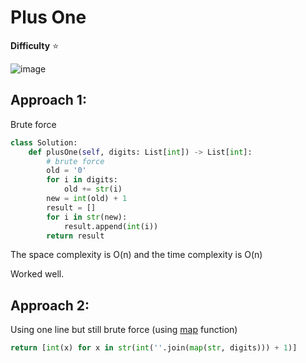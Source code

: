 # Plus One

**Difficulty** :star:

![image](https://user-images.githubusercontent.com/53313027/210029277-6effc017-5ddb-48e4-af3c-5369c899dbf9.png)

## Approach 1:

Brute force

``` python
class Solution:
    def plusOne(self, digits: List[int]) -> List[int]:
        # brute force
        old = '0'
        for i in digits:
            old += str(i)
        new = int(old) + 1
        result = []
        for i in str(new):
            result.append(int(i))
        return result
```

The space complexity is O(n) and the time complexity is O(n)

Worked well.


## Approach 2:

Using one line but still brute force (using [map](https://www.w3schools.com/python/ref_func_map.asp) function)

``` python
return [int(x) for x in str(int(''.join(map(str, digits))) + 1)]
```




